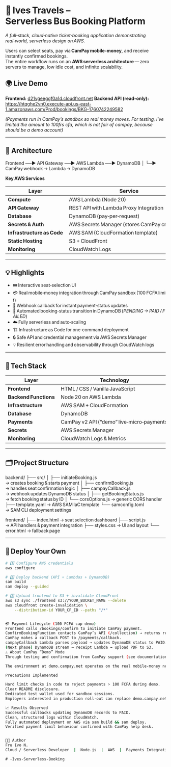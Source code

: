 # 🚌 Ives Travels – Serverless Bus Booking Platform

*A full‑stack, cloud‑native ticket‑booking application demonstrating real‑world, serverless design on AWS.*

Users can select seats, pay via **CamPay mobile‑money**, and receive instantly confirmed bookings.  
The entire workflow runs on an **AWS serverless architecture** — zero servers to manage, low idle cost, and infinite scalability.

## 🌍 Live Demo

**Frontend:** [d21vgeeggf0a1d.cloudfront.net](https://d21vgeeggf0a1d.cloudfront.net)
**Backend API (read‑only):** https://htqghe2vn0.execute-api.us-east-1.amazonaws.com/Prod/bookings/BKG-1760742249582

*(Payments run in CamPay’s sandbox so  real money moves. For testing, i've limited the amount to 100frs cfa, which is not fair of campay, because should be a demo account)*

---

## 🧩 Architecture
Frontend ──► API Gateway ──► AWS Lambda ──► DynamoDB
│
└─► CamPay webhook → Lambda → DynamoDB 


**Key AWS Services**

| Layer | Service |
|--------|----------|
| **Compute** | AWS Lambda (Node 20) |
| **API Gateway** | REST API with Lambda Proxy Integration |
| **Database** | DynamoDB (pay‑per‑request) |
| **Secrets & Auth** | AWS Secrets Manager (stores CamPay credentials) |
| **Infrastructure as Code** | AWS SAM (CloudFormation template) |
| **Static Hosting** | S3 + CloudFront |
| **Monitoring** | CloudWatch Logs |

---

## 💡 Highlights

- 🎟️ Interactive seat‑selection UI  
- 💳 Real mobile‑money integration through CamPay sandbox (100 FCFA limit)  
- 🔁 Webhook callback for instant payment‑status updates  
- 🧾 Automated booking‑status transition in DynamoDB (*PENDING → PAID / FAILED*)  
- ☁️ Fully serverless and auto‑scaling  
- 🏗️ Infrastructure as Code for one‑command deployment  
- 🔒 Safe API and credential management via AWS Secrets Manager  
- 💡 Resilient error handling and observability through CloudWatch logs  

---

## 🧰 Tech Stack

| Layer | Technology |
|-------|-------------|
| **Frontend** | HTML / CSS / Vanilla JavaScript |
| **Backend Functions** | Node 20 on AWS Lambda |
| **Infrastructure** | AWS SAM + CloudFormation |
| **Database** | DynamoDB |
| **Payments** | CamPay v2 API (“demo” live‑micro‑payments) |
| **Secrets** | AWS Secrets Manager |
| **Monitoring** | CloudWatch Logs & Metrics |

---

## 🗂️ Project Structure
backend/
├── src/
│ ├── initiateBooking.js → creates booking & starts payment
│ ├── confirmBooking.js → handles seat confirmation logic
│ ├── campayCallback.js → webhook updates DynamoDB status
│ ├── getBookingStatus.js → fetch booking status by ID
│ └── corsOptions.js → generic CORS handler
├── template.yaml → AWS SAM IaC template
└── samconfig.toml → SAM CLI deployment settings

frontend/
├── index.html → seat selection dashboard
├── script.js → API handlers & payment integration
├── styles.css → UI and layout
└── error.html → fallback page


---

## 🚀 Deploy Your Own
```bash
# 1️⃣ Configure AWS credentials
aws configure

# 2️⃣ Deploy backend (API + Lambdas + DynamoDB)
sam build
sam deploy --guided

# 3️⃣ Upload frontend to S3 + invalidate CloudFront
aws s3 sync ./frontend s3://YOUR_BUCKET_NAME --delete
aws cloudfront create-invalidation \
    --distribution-id YOUR_CF_ID --paths "/*"


💳 Payment Lifecycle (100 FCFA cap demo)
Frontend calls /bookings/confirm to initiate CamPay payment.
ConfirmBookingFunction contacts CamPay’s API (/collection) → returns reference.
CamPay makes a callback POST to /payments/callback.
campayCallback Lambda parses payload → updates DynamoDB status to PAID.
(Next phase) DynamoDB stream → receipt Lambda → upload PDF to S3.
⚠️ About CamPay “Demo” Mode
Through testing and confirmation from CamPay support (see documentation chat):

The environment at demo.campay.net operates on the real mobile‑money network with a limited amount (≈ 100 FCFA per transaction).

Precautions Implemented

Hard limit checks in code to reject payments > 100 FCFA during demo.
Clear README disclosure.
Dedicated test wallet used for sandbox sessions.
Employers interested in production roll‑out can replace demo.campay.net with campay.net and update the Secrets Manager credentials.

📈 Results Observed
Successful callbacks updating DynamoDB records to PAID.
Clean, structured logs within CloudWatch.
Fully automated deployment on AWS via sam build && sam deploy.
Verified payment limit behaviour confirmed with CamPay help desk.


🧑‍💻 Author
Fru Ivo N.
Cloud / Serverless Developer  |  Node.js  |  AWS  |  Payments Integration#   - I v e s - S e r v e r l e s s - B o o k i n g  
 #   - I v e s - S e r v e r l e s s - B o o k i n g  
 